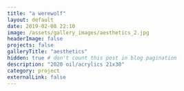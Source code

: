 ```yaml
---
title: "a werewolf"
layout: default
date: 2019-02-08 22:10
image: /assets/gallery_images/aesthetics_2.jpg
headerImage: false
projects: false
galleryTitle: "aesthetics"
hidden: true # don't count this post in blog pagination
description: "2020 oil/acrylics 21x30"
category: project
externalLink: false
---
```

